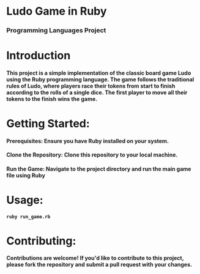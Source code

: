 # **Ludo Game in Ruby**
### Programming Languages Project
#
# Introduction
#### This project is a simple implementation of the classic board game Ludo using the Ruby programming language. The game follows the traditional rules of Ludo, where players race their tokens from start to finish according to the rolls of a single dice. The first player to move all their tokens to the finish wins the game.
#
# Getting Started:
#### **Prerequisites:** Ensure you have Ruby installed on your system.
#### Clone the Repository: Clone this repository to your local machine.
#### Run the Game: Navigate to the project directory and run the main game file using Ruby
#
# Usage:
####  `ruby run_game.rb`
#
# Contributing:
#### Contributions are welcome! If you'd like to contribute to this project, please fork the repository and submit a pull request with your changes.
#
